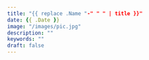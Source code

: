 ```yaml
---
title: "{{ replace .Name "-" " " | title }}"
date: {{ .Date }}
image: "/images/pic.jpg"
description: ""
keywords: ""
draft: false
---
```


